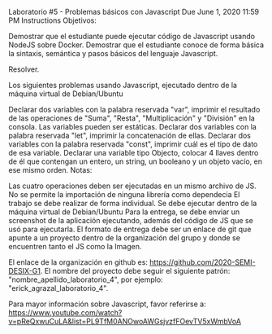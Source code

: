 Laboratorio #5 - Problemas básicos con Javascript
Due June 1, 2020 11:59 PM
Instructions
Objetivos:

Demostrar que el estudiante puede ejecutar código de Javascript usando NodeJS sobre Docker.
Demostrar que el estudiante conoce de forma básica la sintaxis, semántica y pasos básicos del lenguaje Javascript. 

Resolver.

Los siguientes problemas usando Javascript, ejecutado dentro de la máquina virtual de Debian/Ubuntu

Declarar dos variables con la palabra reservada "var", imprimir el resultado de las operaciones de "Suma", "Resta", "Multiplicación" y "División" en la consola. Las variables pueden ser estáticas.
Declarar dos variables con la palabra reservada "let", imprimir la concatenación de ellas.
Declarar dos variables con la palabra reservada "const", imprimir cuál es el tipo de dato de esa variable.
Declarar una variable tipo Objecto, colocar 4 llaves dentro de él que contengan un entero, un string, un booleano y un objeto vacío, en ese mismo orden.
Notas:

Las cuatro operaciones deben ser ejecutadas en un mismo archivo de JS.
No se permite la importación de ninguna librería como dependecia
El trabajo se debe realizar de forma individual.
Se debe ejecutar dentro de la máquina virtual de Debian/Ubuntu
Para la entrega, se debe enviar un screenshot de la aplicación ejecutando, además del código de JS que se usó para ejecutarla. El formato de entrega debe ser un enlace de git que apunte a un proyecto dentro de la organización del grupo y donde se encuentren tanto el JS como la Imagen. 

El enlace de la organización en github es: https://github.com/2020-SEMI-DESIX-G1. El nombre del proyecto debe seguir el siguiente patrón: "nombre_apellido_laboratorio_4", por ejemplo: "erick_agrazal_laboratorio_4". 

Para mayor información sobre Javascript, favor referirse a: https://www.youtube.com/watch?v=pReQxwuCuLA&list=PL9TfM0ANOwoAWGsjvzfFOevTV5xWmbVoA